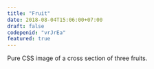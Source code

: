 ```yaml
---
title: "Fruit"
date: 2018-08-04T15:06:00+07:00
draft: false
codepenid: "vrJrEa"
featured: true
---
```


Pure CSS image of a cross section of three fruits.